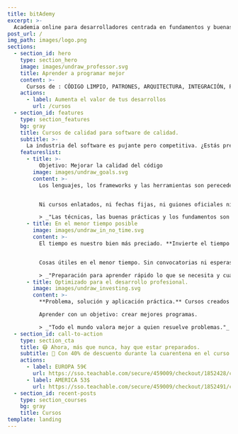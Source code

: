 ```yaml
---
title: bitAdemy
excerpt: >-
  Academia online para desarrolladores centrada en fundamentos y buenas prácticas de la programación.
post_url: /
img_path: images/logo.png
sections:
  - section_id: hero
    type: section_hero
    image: images/undraw_professor.svg
    title: Aprender a programar mejor
    content: >-
      Cursos de : CÓDIGO LIMPIO, PATRONES, ARQUITECTURA, INTEGRACIÓN, PRUEBAS...
    actions:
      - label: Aumenta el valor de tus desarrollos
        url: /cursos
  - section_id: features
    type: section_features
    bg: gray
    title: Cursos de calidad para software de calidad.
    subtitle: >-
      La industria del software es pujante pero competitiva. ¿Estás preparado? Formarse bien es la mejor garantía de éxito.
    featureslist:
      - title: >-
          Objetivo: Mejorar la calidad del código
        image: images/undraw_goals.svg
        content: >-
          Los lenguajes, los frameworks y las herramientas son perecederos. **Para obtener calidad a largo plazo hay que centrarse en lo que no cambia.**


          Ni cursos enlatados, ni fechas fijas, ni guiones oficiales ni burocracia. Todo al grano.

          > _"Las técnicas, las buenas prácticas y los fundamentos son útiles para siempre."_
      - title: En el menor tiempo posible
        image: images/undraw_in_no_time.svg
        content: >-
          El tiempo es nuestro bien más preciado. **Invierte el tiempo de la manera más rentable.**


          Cosas útiles en el menor tiempo. Sin convocatorias ni esperas. Aunque también puedes [bonificarlos por FUNDAE](/info/fundae)

          > _"Preparación para aprender rápido lo que se necesita y cuando se necesita."_
      - title: Optimizado para el desarrollo profesional.
        image: images/undraw_investing.svg
        content: >-
          **Problema, solución y aplicación práctica.** Cursos creados tras miles de horas de experiencia empresarial y docente.

          Aprender con un objetivo: crear mejores programas.

          > _"Todo el mundo valora mejor a quien resuelve problemas."_
  - section_id: call-to-action
    type: section_cta
    title: 😷 Ahora, más que nunca, hay que estar preparados.
    subtitle: 🏡 Con 40% de descuento durante la cuarentena en el curso "Clean Code aplicado para desarrollos limpios y rentables" la distancia no será un problema.
    actions:
      - label: EUROPA 59€
        url: https://sso.teachable.com/secure/459009/checkout/1852428/codigo-limpio?coupon_code=BIT_40
      - label: AMERICA 53$
        url: https://sso.teachable.com/secure/459009/checkout/1852491/codigo-limpio?coupon_code=BIT_40
  - section_id: recent-posts
    type: section_courses
    bg: gray
    title: Cursos
template: landing
---
```


